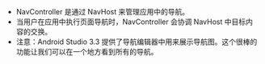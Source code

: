 - NavController 是通过 NavHost 来管理应用中的导航。
- 当用户在应用中执行页面导航时，NavController 会协调 NavHost 中目标内容的交换。
- 注意：Android Studio 3.3 提供了导航编辑器中用来展示导航图。这个很棒的功能让我们可以在一个地方看到所有的导航。